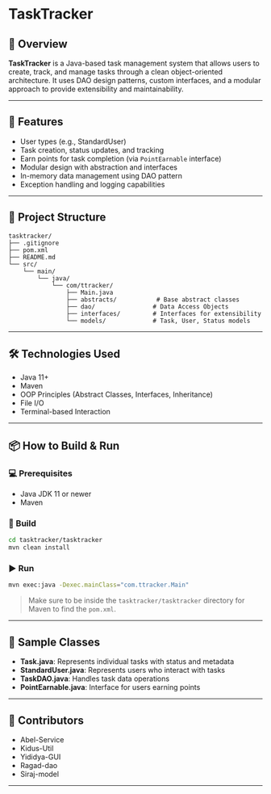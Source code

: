 # TaskTracker

## 📝 Overview

**TaskTracker** is a Java-based task management system that allows users to create, track, and manage tasks through a clean object-oriented architecture. It uses DAO design patterns, custom interfaces, and a modular approach to provide extensibility and maintainability.

---

## 🚀 Features

- User types (e.g., StandardUser)
- Task creation, status updates, and tracking
- Earn points for task completion (via `PointEarnable` interface)
- Modular design with abstraction and interfaces
- In-memory data management using DAO pattern
- Exception handling and logging capabilities

---

## 📂 Project Structure

```
tasktracker/
├── .gitignore
├── pom.xml
├── README.md
└── src/
    └── main/
        └── java/
            └── com/ttracker/
                ├── Main.java
                ├── abstracts/           # Base abstract classes
                ├── dao/                # Data Access Objects
                ├── interfaces/         # Interfaces for extensibility
                └── models/             # Task, User, Status models
```

---

## 🛠️ Technologies Used

- Java 11+
- Maven
- OOP Principles (Abstract Classes, Interfaces, Inheritance)
- File I/O
- Terminal-based Interaction

---

## 📦 How to Build & Run

### 💻 Prerequisites

- Java JDK 11 or newer
- Maven

### 🔧 Build

```bash
cd tasktracker/tasktracker
mvn clean install
```

### ▶️ Run

```bash
mvn exec:java -Dexec.mainClass="com.ttracker.Main"
```

> Make sure to be inside the `tasktracker/tasktracker` directory for Maven to find the `pom.xml`.

---

## 🧪 Sample Classes

- **Task.java**: Represents individual tasks with status and metadata
- **StandardUser.java**: Represents users who interact with tasks
- **TaskDAO.java**: Handles task data operations
- **PointEarnable.java**: Interface for users earning points

---

## 👥 Contributors

- Abel-Service
- Kidus-Util
- Yididya-GUI
- Ragad-dao
- Siraj-model

---
